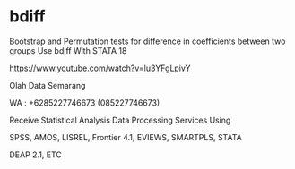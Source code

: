 # bdiff
Bootstrap and Permutation tests for difference in coefficients between two groups Use bdiff With STATA 18

https://www.youtube.com/watch?v=lu3YFgLpivY

Olah Data Semarang

WA : +6285227746673 (085227746673)

Receive Statistical Analysis Data Processing Services Using

SPSS, AMOS, LISREL, Frontier 4.1, EVIEWS, SMARTPLS, STATA

DEAP 2.1, ETC

